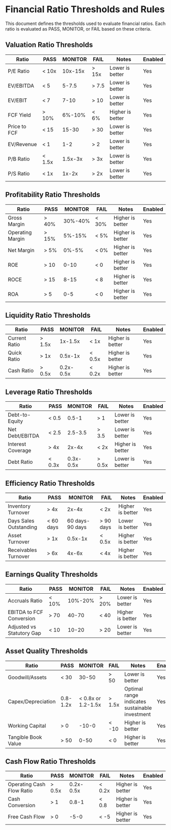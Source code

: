# Financial Ratio Thresholds and Rules

This document defines the thresholds used to evaluate financial ratios.
Each ratio is evaluated as PASS, MONITOR, or FAIL based on these criteria.

## Valuation Ratio Thresholds

| Ratio | PASS | MONITOR | FAIL | Notes | Enabled |
|-------|------|---------|------|-------|---------|
| P/E Ratio | < 10x | 10x-15x | > 15x | Lower is better | Yes |
| EV/EBITDA | < 5 | 5-7.5 | > 7.5 | Lower is better | Yes |
| EV/EBIT | < 7 | 7-10 | > 10 | Lower is better | Yes |
| FCF Yield | > 10% | 6%-10% | < 6% | Higher is better | Yes |
| Price to FCF | < 15 | 15-30 | > 30 | Lower is better | Yes |
| EV/Revenue | < 1 | 1-2 | > 2 | Lower is better | Yes |
| P/B Ratio | < 1.5x | 1.5x-3x | > 3x | Lower is better | Yes |
| P/S Ratio | < 1x | 1x-2x | > 2x | Lower is better | Yes |

## Profitability Ratio Thresholds

| Ratio | PASS | MONITOR | FAIL | Notes | Enabled |
|-------|------|---------|------|-------|---------|
| Gross Margin | > 40% | 30%-40% | < 30% | Higher is better | Yes |
| Operating Margin | > 15% | 5%-15% | < 5% | Higher is better | Yes |
| Net Margin | > 5% | 0%-5% | < 0% | Higher is better | Yes |
| ROE | > 10 | 0-10 | < 0 | Higher is better | Yes |
| ROCE | > 15 | 8-15 | < 8 | Higher is better | Yes |
| ROA | > 5 | 0-5 | < 0 | Higher is better | Yes |

## Liquidity Ratio Thresholds

| Ratio | PASS | MONITOR | FAIL | Notes | Enabled |
|-------|------|---------|------|-------|---------|
| Current Ratio | > 1.5x | 1x-1.5x | < 1x | Higher is better | Yes |
| Quick Ratio | > 1x | 0.5x-1x | < 0.5x | Higher is better | Yes |
| Cash Ratio | > 0.5x | 0.2x-0.5x | < 0.2x | Higher is better | Yes |

## Leverage Ratio Thresholds

| Ratio | PASS | MONITOR | FAIL | Notes | Enabled |
|-------|------|---------|------|-------|---------|
| Debt-to-Equity | < 0.5 | 0.5-1 | > 1 | Lower is better | Yes |
| Net Debt/EBITDA | < 2.5 | 2.5-3.5 | > 3.5 | Lower is better | Yes |
| Interest Coverage | > 4x | 2x-4x | < 2x | Higher is better | Yes |
| Debt Ratio | < 0.3x | 0.3x-0.5x | > 0.5x | Lower is better | Yes |

## Efficiency Ratio Thresholds

| Ratio | PASS | MONITOR | FAIL | Notes | Enabled |
|-------|------|---------|------|-------|---------|
| Inventory Turnover | > 4x | 2x-4x | < 2x | Higher is better | Yes |
| Days Sales Outstanding | < 60 days | 60 days-90 days | > 90 days | Lower is better | Yes |
| Asset Turnover | > 1x | 0.5x-1x | < 0.5x | Higher is better | Yes |
| Receivables Turnover | > 6x | 4x-6x | < 4x | Higher is better | Yes |

## Earnings Quality Thresholds

| Ratio | PASS | MONITOR | FAIL | Notes | Enabled |
|-------|------|---------|------|-------|---------|
| Accruals Ratio | < 10% | 10%-20% | > 20% | Lower is better | Yes |
| EBITDA to FCF Conversion | > 70 | 40-70 | < 40 | Higher is better | Yes |
| Adjusted vs Statutory Gap | < 10 | 10-20 | > 20 | Lower is better | Yes |

## Asset Quality Thresholds

| Ratio | PASS | MONITOR | FAIL | Notes | Enabled |
|-------|------|---------|------|-------|---------|
| Goodwill/Assets | < 30 | 30-50 | > 50 | Lower is better | Yes |
| Capex/Depreciation | 0.8-1.2x | < 0.8x or 1.2-1.5x | > 1.5x | Optimal range indicates sustainable investment | Yes |
| Working Capital | > 0 | -10-0 | < -10 | Higher is better | Yes |
| Tangible Book Value | > 50 | 0-50 | < 0 | Higher is better | Yes |

## Cash Flow Ratio Thresholds

| Ratio | PASS | MONITOR | FAIL | Notes | Enabled |
|-------|------|---------|------|-------|---------|
| Operating Cash Flow Ratio | > 0.5x | 0.2x-0.5x | < 0.2x | Higher is better | Yes |
| Cash Conversion | > 1 | 0.8-1 | < 0.8 | Higher is better | Yes |
| Free Cash Flow | > 0 | -5-0 | < -5 | Higher is better | Yes |
